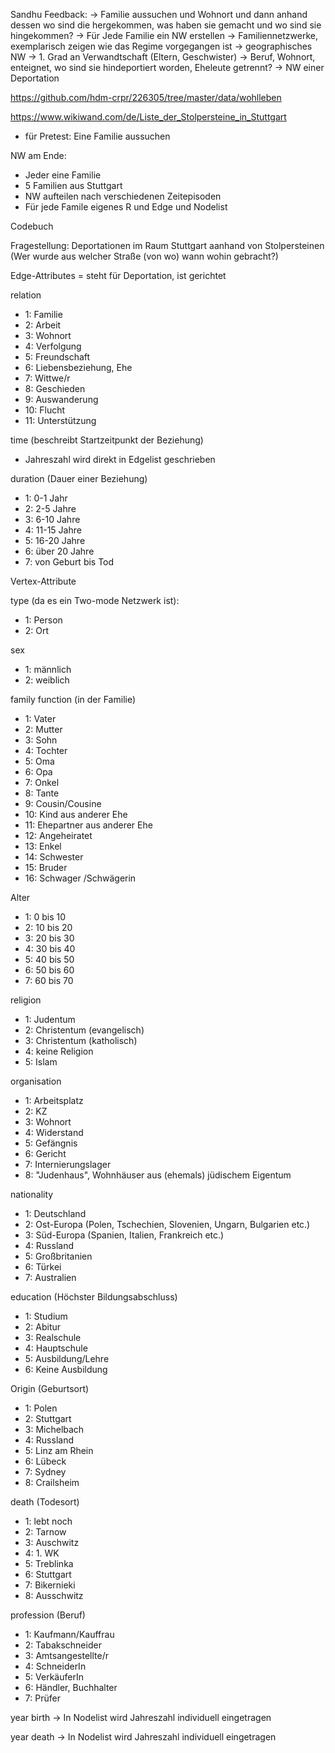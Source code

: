 Sandhu Feedback: 
-> Familie aussuchen und Wohnort und dann anhand dessen wo sind die hergekommen, was haben sie gemacht und wo sind sie hingekommen?
-> Für Jede Familie ein NW erstellen
-> Familiennetzwerke, exemplarisch zeigen wie das Regime vorgegangen ist
-> geographisches NW 
-> 1. Grad an Verwandtschaft (Eltern, Geschwister)
-> Beruf, Wohnort, enteignet, wo sind sie hindeportiert worden, Eheleute getrennt?
-> NW einer Deportation

https://github.com/hdm-crpr/226305/tree/master/data/wohlleben

https://www.wikiwand.com/de/Liste_der_Stolpersteine_in_Stuttgart


- für Pretest: Eine Familie aussuchen 

NW am Ende:
- Jeder eine Familie 
- 5 Familien aus Stuttgart
- NW aufteilen nach verschiedenen Zeitepisoden
- Für jede Famile eigenes R und Edge und Nodelist 


Codebuch 

Fragestellung: Deportationen im Raum Stuttgart aanhand von Stolpersteinen (Wer wurde aus welcher Straße (von wo) wann wohin gebracht?)

Edge-Attributes
= steht für Deportation, ist gerichtet

relation
- 1: Familie
- 2: Arbeit
- 3: Wohnort
- 4: Verfolgung
- 5: Freundschaft
- 6: Liebensbeziehung, Ehe
- 7: Wittwe/r 
- 8: Geschieden
- 9: Auswanderung 
- 10: Flucht
- 11: Unterstützung

time (beschreibt Startzeitpunkt der Beziehung)
- Jahreszahl wird direkt in Edgelist geschrieben


duration (Dauer einer Beziehung)
- 1: 0-1 Jahr
- 2: 2-5 Jahre
- 3: 6-10 Jahre
- 4: 11-15 Jahre
- 5: 16-20 Jahre
- 6: über 20 Jahre
- 7: von Geburt bis Tod


Vertex-Attribute

type (da es ein Two-mode Netzwerk ist):
- 1: Person
- 2: Ort

sex
- 1: männlich
- 2: weiblich

family function (in der Familie)
- 1: Vater
- 2: Mutter
- 3: Sohn
- 4: Tochter
- 5: Oma
- 6: Opa
- 7: Onkel
- 8: Tante
- 9: Cousin/Cousine
- 10: Kind aus anderer Ehe
- 11: Ehepartner aus anderer Ehe
- 12: Angeheiratet
- 13: Enkel
- 14: Schwester
- 15: Bruder
- 16: Schwager /Schwägerin

Alter 
- 1: 0 bis 10
- 2: 10 bis 20 
- 3: 20 bis 30
- 4: 30 bis 40
- 5: 40 bis 50
- 6: 50 bis 60
- 7: 60 bis 70

religion 
- 1: Judentum
- 2: Christentum (evangelisch)
- 3: Christentum (katholisch)
- 4: keine Religion
- 5: Islam

organisation
- 1: Arbeitsplatz
- 2: KZ
- 3: Wohnort
- 4: Widerstand
- 5: Gefängnis
- 6: Gericht
- 7: Internierungslager
- 8: "Judenhaus", Wohnhäuser aus (ehemals) jüdischem Eigentum

nationality 
- 1: Deutschland
- 2: Ost-Europa (Polen, Tschechien, Slovenien, Ungarn, Bulgarien etc.)
- 3: Süd-Europa (Spanien, Italien, Frankreich etc.)
- 4: Russland
- 5: Großbritanien
- 6: Türkei
- 7: Australien

education (Höchster Bildungsabschluss)
- 1: Studium
- 2: Abitur
- 3: Realschule
- 4: Hauptschule
- 5: Ausbildung/Lehre
- 6: Keine Ausbildung

Origin (Geburtsort)
- 1: Polen
- 2: Stuttgart
- 3: Michelbach
- 4: Russland
- 5: Linz am Rhein
- 6: Lübeck
- 7: Sydney
- 8: Crailsheim

death (Todesort)
- 1: lebt noch
- 2: Tarnow
- 3: Auschwitz
- 4: 1. WK
- 5: Treblinka
- 6: Stuttgart
- 7: Bikernieki
- 8: Ausschwitz

profession (Beruf)
- 1: Kaufmann/Kauffrau
- 2: Tabakschneider
- 3: Amtsangestellte/r
- 4: SchneiderIn
- 5: VerkäuferIn
- 6: Händler, Buchhalter
- 7: Prüfer

year birth 
-> In Nodelist wird Jahreszahl individuell eingetragen

year death
-> In Nodelist wird Jahreszahl individuell eingetragen
